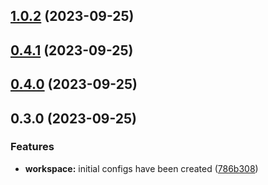 ## [1.0.2](https://github.com/Yurchishin/anylint/compare/commitlint-config-v0.4.1...commitlint-config-v1.0.2) (2023-09-25)

## [0.4.1](https://github.com/Yurchishin/anylint/compare/commitlint-config-v0.4.0...commitlint-config-v0.4.1) (2023-09-25)

## [0.4.0](https://github.com/Yurchishin/anylint/compare/commitlint-config-v0.3.1...commitlint-config-v0.4.0) (2023-09-25)

## 0.3.0 (2023-09-25)

### Features

- **workspace:** initial configs have been created ([786b308](https://github.com/Yurchishin/anylint/commit/4cb568a744e417a749644a8df5be243db2a9861f))
